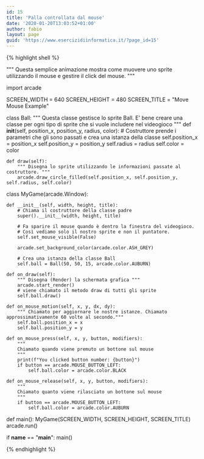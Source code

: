 ```yaml
---
id: 15
title: 'Palla controllata dal mouse'
date: '2020-01-20T13:03:52+01:00'
author: fabio
layout: page
guid: 'https://www.esercizidiinformatica.it/?page_id=15'
---
```


{% highlight shell %}

"""
Questa semplice animazione mostra come muovere uno sprite utilizzando il mouse e gestire il click del mouse.
"""

import arcade

SCREEN_WIDTH = 640
SCREEN_HEIGHT = 480
SCREEN_TITLE = "Move Mouse Example"



class Ball:
    """
    Questa classe gestisce lo sprite Ball.
    E' bene creare una classe per ogni tipo di sprite che si vuole includere nel videogioco
    """
    def __init__(self, position_x, position_y, radius, color):
        # Costruttore prende i parametri che gli sono passati e crea una istanza della classe
        self.position_x = position_x
        self.position_y = position_y
        self.radius = radius
        self.color = color

    def draw(self):
        """ Disegna lo sprite utilizzando le informazioni passate al costruttore. """
        arcade.draw_circle_filled(self.position_x, self.position_y, self.radius, self.color)


class MyGame(arcade.Window):

    def __init__(self, width, height, title):
        # Chiama il costruttore della classe padre
        super().__init__(width, height, title)

        # Fa sparire il mouse quando è dentro la finestra del videogioco.
        # Così vediamo solo il nostro sprite e non il puntatore.
        self.set_mouse_visible(False)

        arcade.set_background_color(arcade.color.ASH_GREY)

        # Crea una istanza della classe Ball
        self.ball = Ball(50, 50, 15, arcade.color.AUBURN)

    def on_draw(self):
        """ Disegna (Render) la schermata grafica """
        arcade.start_render()
        # viene chiamato il metodo draw di tutti gli sprite
        self.ball.draw()

    def on_mouse_motion(self, x, y, dx, dy):
        """ Chiamato per aggiornare le nostre istanze. Chiamato approssimativamente 60 volte al secondo."""
        self.ball.position_x = x
        self.ball.position_y = y

    def on_mouse_press(self, x, y, button, modifiers):
        """
        Chiamato quando viene premuto un bottone sul mouse
        """
        print(f"You clicked button number: {button}")
        if button == arcade.MOUSE_BUTTON_LEFT:
            self.ball.color = arcade.color.BLACK

    def on_mouse_release(self, x, y, button, modifiers):
        """
        Chiamato quanto viene rilasciato un bottone sul mouse
        """
        if button == arcade.MOUSE_BUTTON_LEFT:
            self.ball.color = arcade.color.AUBURN


def main():
    MyGame(SCREEN_WIDTH, SCREEN_HEIGHT, SCREEN_TITLE)
    arcade.run()


if __name__ == "__main__":
    main()
    
    
{% endhighlight %}